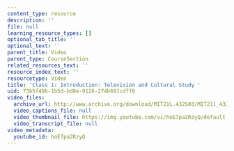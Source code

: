 ```yaml
---
content_type: resource
description: ''
file: null
learning_resource_types: []
optional_tab_title: ''
optional_text: ''
parent_title: Video
parent_type: CourseSection
related_resources_text: ''
resource_index_text: ''
resourcetype: Video
title: 'Class 1: Introduction: Television and Cultural Study '
uid: 73b5f49b-1b5d-bd8e-9126-274b691cdff0
video_files:
  archive_url: http://www.archive.org/download/MIT21L.432S03/MIT21l_432F01class01_300k.mp4
  video_captions_file: null
  video_thumbnail_file: https://img.youtube.com/vi/hoE7pa2RzyQ/default.jpg
  video_transcript_file: null
video_metadata:
  youtube_id: hoE7pa2RzyQ
---
```

